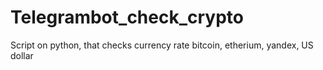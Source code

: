 # Telegrambot_check_crypto
Script on python, that checks currency rate bitcoin, etherium, yandex, US dollar
